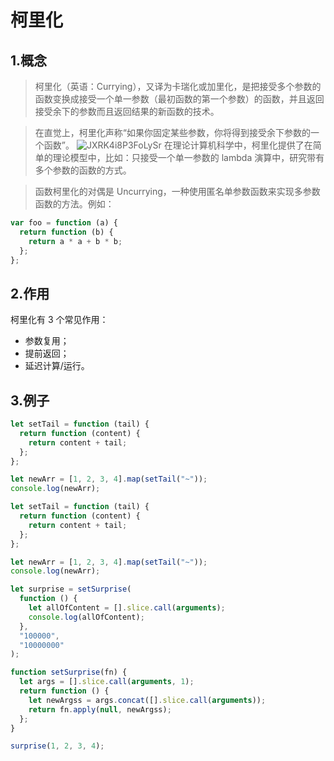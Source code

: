 # 柯里化

## 1.概念

> 柯里化（英语：Currying），又译为卡瑞化或加里化，是把接受多个参数的函数变换成接受一个单一参数（最初函数的第一个参数）的函数，并且返回接受余下的参数而且返回结果的新函数的技术。

> 在直觉上，柯里化声称“如果你固定某些参数，你将得到接受余下参数的一个函数”。
> ![JXRK4i8P3FoLySr](https://i.loli.net/2020/07/30/JXRK4i8P3FoLySr.png)
> 在理论计算机科学中，柯里化提供了在简单的理论模型中，比如：只接受一个单一参数的 lambda 演算中，研究带有多个参数的函数的方式。

> 函数柯里化的对偶是 Uncurrying，一种使用匿名单参数函数来实现多参数函数的方法。例如：

```javascript
var foo = function (a) {
  return function (b) {
    return a * a + b * b;
  };
};
```

## 2.作用

柯里化有 3 个常见作用：

- 参数复用；
- 提前返回；
- 延迟计算/运行。

## 3.例子

```javascript
let setTail = function (tail) {
  return function (content) {
    return content + tail;
  };
};

let newArr = [1, 2, 3, 4].map(setTail("~"));
console.log(newArr);
```

```javascript
let setTail = function (tail) {
  return function (content) {
    return content + tail;
  };
};

let newArr = [1, 2, 3, 4].map(setTail("~"));
console.log(newArr);
```

```javascript
let surprise = setSurprise(
  function () {
    let allOfContent = [].slice.call(arguments);
    console.log(allOfContent);
  },
  "100000",
  "10000000"
);

function setSurprise(fn) {
  let args = [].slice.call(arguments, 1);
  return function () {
    let newArgss = args.concat([].slice.call(arguments));
    return fn.apply(null, newArgss);
  };
}

surprise(1, 2, 3, 4);
```

